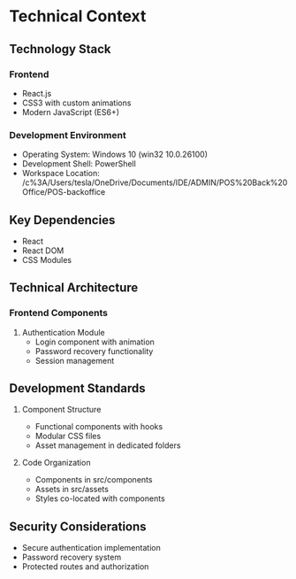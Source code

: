 # Technical Context

## Technology Stack

### Frontend
- React.js
- CSS3 with custom animations
- Modern JavaScript (ES6+)

### Development Environment
- Operating System: Windows 10 (win32 10.0.26100)
- Development Shell: PowerShell
- Workspace Location: /c%3A/Users/tesla/OneDrive/Documents/IDE/ADMIN/POS%20Back%20Office/POS-backoffice

## Key Dependencies
- React
- React DOM
- CSS Modules

## Technical Architecture
### Frontend Components
1. Authentication Module
   - Login component with animation
   - Password recovery functionality
   - Session management

## Development Standards
1. Component Structure
   - Functional components with hooks
   - Modular CSS files
   - Asset management in dedicated folders

2. Code Organization
   - Components in src/components
   - Assets in src/assets
   - Styles co-located with components

## Security Considerations
- Secure authentication implementation
- Password recovery system
- Protected routes and authorization 